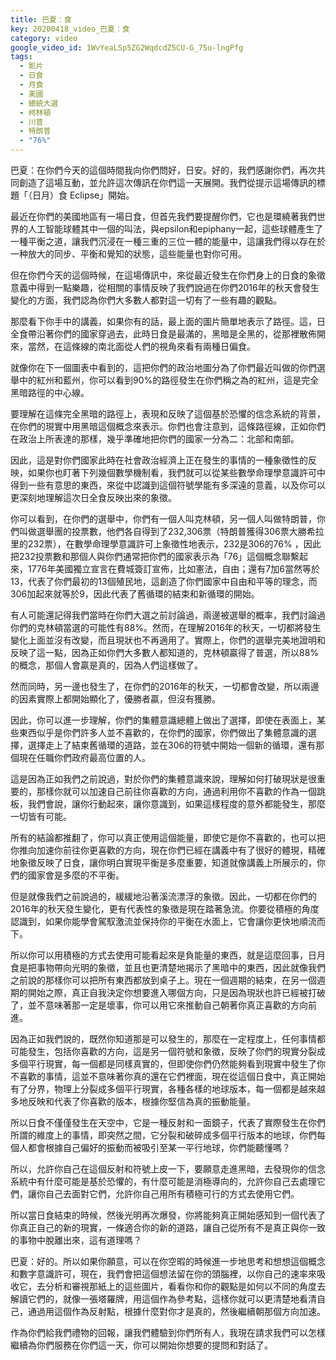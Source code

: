 ```yaml
---
title: 巴夏：食
key: 20200418_video_巴夏：食
category: video
google_video_id: 1WvYeaLSp5ZG2WqdcdZ5CU-G_75u-lngPfg
tags:
  - 影片
  - 日食
  - 月食
  - 美國
  - 總統大選
  - 柯林頓
  - 川普
  - 特朗普
  - "76%"
---
```


巴夏：在你們今天的這個時間我向你們問好，日安。好的，我們感謝你們，再次共同創造了這場互動，並允許這次傳訊在你們這一天展開。我們從提示這場傳訊的標題「（日月）食 Eclipse」開始。

最近在你們的美國地區有一場日食，但首先我們要提醒你們，它也是環繞著我們世界的人工智能球體其中一個的叫法，與epsilon和epiphany一起，這些球體產生了一種平衡之道，讓我們沉浸在一種三重的三位一體的能量中，這讓我們得以存在於一种放大的同步、平衡和覺知的狀態，這些能量也對你可用。

但在你們今天的這個時候，在這場傳訊中，來從最近發生在你們身上的日食的象徵意義中得到一點樂趣，從相關的事情反映了我們說過在你們2016年的秋天會發生變化的方面，我們認為你們大多數人都對這一切有了一些有趣的觀點。

那麼看下你手中的講義，如果你有的話，最上面的圖片簡單地表示了路徑。這，日全食帶沿著你們的國家穿過去，此時日食是最滿的，黑暗是全黑的，從那裡散佈開來，當然，在這條線的南北面從人們的視角來看有兩種日偏食。

就像你在下一個圖表中看到的，這把你們的政治地圖分為了你們最近叫做的你們選舉中的紅州和藍州，你可以看到90%的路徑發生在你們稱之為的紅州，這是完全黑暗路徑的中心線。

要理解在這條完全黑暗的路徑上，表現和反映了這個基於恐懼的信念系統的背景，在你們的現實中用黑暗這個概念來表示。你們也會注意到，這條路徑線，正如你們在政治上所表達的那樣，幾乎準確地把你們的國家一分為二：北部和南部。

因此，這是對你們國家此時在社會政治經濟上正在發生的事情的一種象徵性的反映，如果你也盯著下列幾個數學機制看，我們就可以從某些數學命理學意識許可中得到一些有意思的東西，來從中認識到這個符號學能有多深遠的意義，以及你可以更深刻地理解這次日全食反映出來的象徵。

你可以看到，在你們的選舉中，你們有一個人叫克林頓，另一個人叫做特朗普，你們叫做選舉團的投票數，他們各自得到了232,306票（特朗普獲得306票大勝希拉里的232票），在數學命理學意識許可上象徵性地表示，232是306的76% ，因此把232投票數和那個人與你們通常把你們的國家表示為「76」這個概念聯繫起來，1776年美國獨立宣言在費城簽訂宣佈，比如憲法，自由；還有7加6當然等於13，代表了你們最初的13個殖民地，這創造了你們國家中自由和平等的理念，而306加起來就等於9，因此代表了舊循環的結束和新循環的開始。

有人可能還記得我們當時在你們大選之前討論過，兩邊被選舉的概率，我們討論過你們的克林頓當選的可能性有88%。然而，在理解2016年的秋天，一切都將發生變化上面並沒有改變，而且現狀也不再適用了。實際上，你們的選舉完美地證明和反映了這一點，因為正如你們大多數人都知道的，克林頓贏得了普選，所以88%的概念，那個人會贏是真的，因為人們這樣做了。

然而同時，另一邊也發生了，在你們的2016年的秋天，一切都會改變，所以兩邊的因素實際上都開始顯化了，優勝者贏，但沒有獲勝。

因此，你可以進一步理解，你們的集體意識總體上做出了選擇，即使在表面上，某些東西似乎是你們許多人並不喜歡的，在你們的國家，你們做出了集體意識的選擇，選擇走上了結束舊循環的道路，並在306的符號中開始一個新的循環，還有那個現在任職你們政府最高位置的人。

這是因為正如我們之前說過，對於你們的集體意識來說，理解如何打破現狀是很重要的，那樣你就可以加速自己前往你喜歡的方向，通過利用你不喜歡的作為一個跳板，我們會說，讓你行動起來，讓你意識到，如果這樣程度的意外都能發生，那麼一切皆有可能。

所有的結論都推翻了，你可以真正使用這個能量，即使它是你不喜歡的，也可以把你推向加速你前往你更喜歡的方向，現在你們已經在講義中有了很好的體現，精確地象徵反映了日食，讓你明白實現平衡是多麼重要，知道就像講義上所展示的，你們的國家會是多麼的不平衡。

但是就像我們之前說過的，緩緩地沿著溪流漂浮的象徵。因此，一切都在你們的2016年的秋天發生變化，更有代表性的象徵是現在踏著急流。你要從積極的角度認識到，如果你能學會駕馭激流並保持你的平衡在水面上，它會讓你更快地順流而下。

所以你可以用積極的方式去使用可能看起來是負能量的東西，就是這麼回事，日月食是把事物帶向光明的象徵，並且也更清楚地揭示了黑暗中的東西，因此就像我們之前說的那樣你可以把所有東西都放到桌子上。現在一個週期的結束，在另一個週期的開始之際，真正自我決定你想要進入哪個方向，只是因為現狀也許已經被打破了，並不意味著那一定是壞事，你可以用它來推動自己朝著你真正喜歡的方向前進。

因為正如我們說的，既然你知道那是可以發生的，那麼在一定程度上，任何事情都可能發生，包括你喜歡的方向，這是另一個符號和象徵，反映了你們的現實分裂成多個平行現實，每一個都是同樣真實的，但即使你們仍然能夠看到現實中發生了你不喜歡的事情，這並不意味著你真的還在它們裡面，現在從這個日食中，真正開始有了分界，物理上分裂成多個平行現實，各種各樣的地球版本，每一個都是越來越多地反映和代表了你喜歡的版本，根據你堅信為真的振動能量。

所以日食不僅僅發生在天空中，它是一種反射和一面鏡子，代表了實際發生在你們所謂的維度上的事情，即突然之間，它分裂和破碎成多個平行版本的地球，你們每個人都會根據自己偏好的振動而被吸引至某一平行地球，你們能聽懂嗎？

所以，允許你自己在這個反射和符號上皮一下，要願意走進黑暗，去發現你的信念系統中有什麼可能是基於恐懼的，有什麼可能是消極導向的，允許你自己去處理它們，讓你自己去面對它們，允許你自己用所有積極可行的方式去使用它們。

所以當日食結束的時候，然後光明再次爆發，你將能夠真正開始感知到一個代表了你真正自己的新的現實，一條適合你的新的道路，讓自己從所有不是真正與你一致的事物中脫離出來，這有道理嗎？

巴夏：好的。所以如果你願意，可以在你空暇的時候進一步地思考和想想這個概念和數字意識許可，現在，我們會把這個想法留在你的頭腦裡，以你自己的速率來吸收它，去分析和審視那紙上的這些圖片，看看你和你的觀點是如何以不同的角度去解讀它們的，就像一張塔羅牌，用這個作為參考點，這樣你就可以更清楚地看清自己，通過用這個作為反射點，根據什麼對你才是真的，然後繼續朝那個方向加速。

作為你們給我們禮物的回報，讓我們體驗到你們所有人，我現在請求我們可以怎樣繼續為你們服務在你們這一天，你可以開始你想要的提問和對話了。
